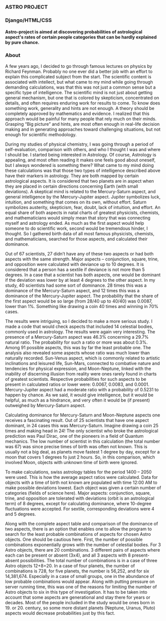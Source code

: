 ### ASTRO PROJECT

### Django/HTML/CSS

#### Astro-project is aimed at discovering probabilities of astrological aspect's rates of certain people categories that can be hardly explained by pure chance.

### About

 A few years ago, I decided to go through famous lectures on physics by Richard Feynman. 
 Probably no one ever did a better job with an effort to explain this complicated subject from the start. 
 The scientific content is associated with intellect, but what came to my mind while going through demanding calculations, 
 was that this was not just a common sense but a specific type of intelligence. 
 The scientific mind is not just about getting general mechanism, but one that is colored by skepticism, 
 concentrated on details, and often requires enduring work for results to come. To know does something work, generality and hints are not enough. 
 A theory should be completely approved by mathematics and evidence. I realized that this approach would be painful for many people that rely much on their minds. 
 Grasping “Big picture” and hints, are most often enough in real-life decision making and in generating approaches toward challenging situations, 
 but not enough for scientific methodology.

 During my studies of physical chemistry, I was going through a period of self-evaluation, comparison with others, and who I thought I was and where I should be. 
 I started being interested in Astrology. Of course, Astrology is appealing, and most often reading it makes one feels good about oneself, 
 but I always wondered is something there? What came to my mind doing these calculations was that those two types of intelligence described above have their markers in astrology. 
 They are both mapped by certain astrological aspects. It is considered that two planets are in aspect when they are placed in certain directions 
 concerning Earth (with small deviations). A skeptical mind is related to the Mercury-Saturn aspect, and general intelligence by the Mercury-Jupiter aspect. 
 Jupiter symbolizes luck, intuition, and something that comes on its own, without effort. Saturn symbolizes austerity, skepticism, fear, doubt, lack of intuition, and effort. 
 An equal share of both aspects in natal charts of greatest physicists, chemists, and mathematicians would simply mean that story that was connecting myself and astrology ended. 
 As much as the first aspect would help someone to do scientific work, second would be tremendous hinder, I thought. 
 So I gathered birth data of all most famous physicists, chemists, and mathematicians, searched for those aspects, and calculated their dominance.

 Out of 67 scientists, 27 didn’t have any of these two aspects or had both aspects with the same strength. 
 Major aspects – conjunction, square, trine, and opposition were calculated with deviance up to 10 degrees. 
 It is considered that a person has a sextile if deviance is not more than 5 degrees. 
 In a case that a scientist has both aspects, one would be dominant if the deviation was lower by at least 4 degrees to the other aspect. 
 In my study, 40 scientists had some sort of dominance. 28 times this was a dominance of the Mercury-Saturn aspect, and 12 times this was a dominance of the Mercury-Jupiter aspect.
 The probability that the share of the first aspect would be so large (from 28/40 up to 40/40) was 0.0087, lower than 1%. 
 Something like drawing a coin 40 times and winning in 70% cases.
 
 The results were intriguing, so I decided to make a more serious study. I made a code that would check aspects that included 14 celestial bodies, commonly used in astrology. 
 The results were again very interesting. The presence of a Mercury-Saturn aspect was 46.3% concerning a 29.7% natural ratio. 
 The probability for such a ratio or more was about 0.3%. Among 91 possible aspects, this was by far the least probable one. 
 The analysis also revealed some aspects whose ratio was much lower than naturally recorded. 
 Sun-Venus aspect, which is commonly related to artistic inclinations and leisured life, Sun-Mars, connected to combative nature and tendencies for physical expression, 
 and Moon-Neptune, linked with the inability of discerning illusion from reality were ones rarely found in charts of greatest scientists. 
 Respective probabilities for such aspects to be present in calculated ratios or lower were: 0.0067, 0.0083, and 0.0001. 
 Mercury-Jupiter aspect had a moderate ratio with a probability of 0.5231 to happen by chance. 
 As we said, it would give intelligence, but it would be helpful, as much as a hindrance, and very often it would be (if present) outweighed by Mercury-Saturn aspect.
 
 Calculating dominance for Mercury-Saturn and Moon-Neptune aspects one receives a fascinating result. 
 Out of 25 scientists that have one aspect dominant, in 24 cases this was Mercury-Saturn. 
 Imagine drawing a coin 25 times and making head in 24! The only scientist who broke the astrological prediction was Paul Dirac, 
 one of the pioneers in a field of Quantum mechanics. The low number of scientist in this calculation (the total number was 67) was since 
 precise times of birth was often not known. This is usually not a big deal, as planets move fastest 1 degree by day, except for a moon that covers 1 degrees fo just 2 hours. 
 So, in this comparison, which involved Moon, objects with unknown time of birth were ignored.
 
 To make calculations, swiss astrology tables for the period 1400 – 2050 were used. This is how the average aspect ratios were calculated. 
 Data for objects with a time of birth not known are populated with time 12:00 AM to make possible deviations lowest. 
 Each object was given a certain number of categories (fields of science here). Major aspects: conjunction, square, trine, and opposition are tolerated with deviations 
 (orbit is an astrological term) of 8 degrees, except for calculating dominance, where 10-degree fluctuations were accepted. 
 For sextile, corresponding deviations were 4 and 5 degrees.
 
 Along with the complete aspect table and comparison of the dominance of two aspects, there is an option that enables one to allow the program to search for the least probable 
 combinations of aspects for chosen Astro objects. One should be cautious here. First, the number of possible combinations exponentially grows with the number of celestial bodies.
 For 3 Astro objects, there are 20 combinations. 3 different pairs of aspects where each can be present or absent (3x4), 
 and all 3 aspects with 8 present-absent possibilities. The total number of combinations is in a case of three Astro objects 12+8=20. 
 In a case of four planets, the number of combinations is 728, for five planets, the number is 56,252, and for six 14,381,674. 
 Especially in a case of small groups, one in the abundance of low probable combinations would appear. Along with putting pressure on server running time, 
 this was one of the reasons for limiting the number of Astro objects to six in this type of investigation. 
 It has to be taken into account that some aspects are generational and stay there for years or decades. 
 Most of the people included in the study would be ones born in 19. or 20. century, 
 so some more distant planets (Neptune, Uranus, Pluto) aspects would decrease probabilities just by this fact.
 
 
 
